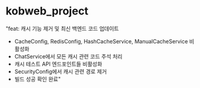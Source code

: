 # kobweb_project
"feat: 캐시 기능 제거 및 최신 백엔드 코드 업데이트

- CacheConfig, RedisConfig, HashCacheService, ManualCacheService 비활성화
- ChatService에서 모든 캐시 관련 코드 주석 처리
- 캐시 테스트 API 엔드포인트들 비활성화
- SecurityConfig에서 캐시 관련 경로 제거
- 빌드 성공 확인 완료"
